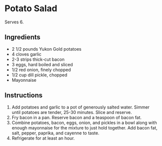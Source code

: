 # Potato Salad

Serves 6.

## Ingredients

- 2 1/2 pounds Yukon Gold potatoes
- 4 cloves garlic
- 2-3 strips thick-cut bacon
- 3 eggs, hard boiled and sliced
- 1/2 red onion, finely chopped
- 1/2 cup dill pickle, chopped
- Mayonnaise

## Instructions

1. Add potatoes and garlic to a pot of generously salted water. Simmer until potatoes are tender, 25-30 minutes. Slice and reserve.
2. Fry bacon in a pan. Reserve bacon and a teaspoon of bacon fat.
3. Combine potatoes, bacon, eggs, onion, and pickles in a bowl along with enough mayonnaise for the mixture to just hold together. Add bacon fat, salt, pepper, paprika, and cayenne to taste.
4. Refrigerate for at least an hour.
